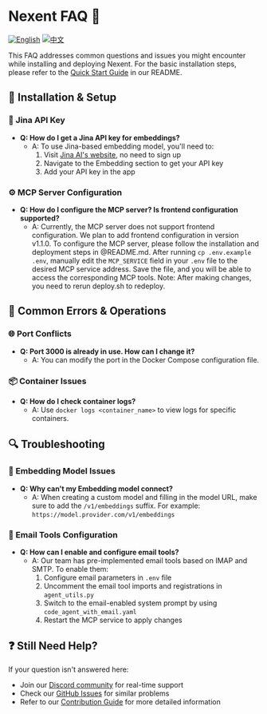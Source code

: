 # Nexent FAQ 🤔

[![English](https://img.shields.io/badge/English-FAQ-blue)](FAQ.md)
[![中文](https://img.shields.io/badge/中文-FAQ-green)](FAQ_CN.md)

This FAQ addresses common questions and issues you might encounter while installing and deploying Nexent. For the basic installation steps, please refer to the [Quick Start Guide](../README.md#-have-a-try-first) in our README.

## 🚀 Installation & Setup

### 🔑 Jina API Key
- **Q: How do I get a Jina API key for embeddings?**
  - A: To use Jina-based embedding model, you'll need to:
    1. Visit [Jina AI's website](https://jina.ai/), no need to sign up
    2. Navigate to the Embedding section to get your API key
    3. Add your API key in the app

### ⚙️ MCP Server Configuration
- **Q: How do I configure the MCP server? Is frontend configuration supported?**
  - A: Currently, the MCP server does not support frontend configuration. We plan to add frontend configuration in version v1.1.0. To configure the MCP server, please follow the installation and deployment steps in @README.md. After running `cp .env.example .env`, manually edit the `MCP_SERVICE` field in your `.env` file to the desired MCP service address. Save the file, and you will be able to access the corresponding MCP tools. Note: After making changes, you need to rerun deploy.sh to redeploy.

## 🚫 Common Errors & Operations

### 🌐 Port Conflicts
- **Q: Port 3000 is already in use. How can I change it?**
  - A: You can modify the port in the Docker Compose configuration file.

### 📦 Container Issues
- **Q: How do I check container logs?**
  - A: Use `docker logs <container_name>` to view logs for specific containers.

## 🔍 Troubleshooting

### 🔢 Embedding Model Issues

- **Q: Why can't my Embedding model connect?**
  - A: When creating a custom model and filling in the model URL, make sure to add the `/v1/embeddings` suffix. For example: `https://model.provider.com/v1/embeddings`

### 📧 Email Tools Configuration
- **Q: How can I enable and configure email tools?**
  - A: Our team has pre-implemented email tools based on IMAP and SMTP. To enable them:
    1. Configure email parameters in `.env` file
    2. Uncomment the email tool imports and registrations in `agent_utils.py`
    3. Switch to the email-enabled system prompt by using `code_agent_with_email.yaml`
    4. Restart the MCP service to apply changes

## ❓ Still Need Help?

If your question isn't answered here:
- Join our [Discord community](https://discord.gg/tb5H3S3wyv) for real-time support
- Check our [GitHub Issues](https://github.com/ModelEngine-Group/nexent/issues) for similar problems
- Refer to our [Contribution Guide](CONTRIBUTING.md) for more detailed information
